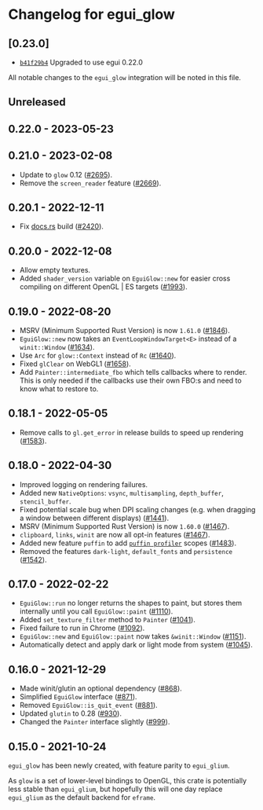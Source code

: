 # Changelog for egui_glow

## \[0.23.0]

- [`b41f29b4`](https://github.com/tauri-apps/egui/commit/b41f29b4dd80dfef2ed65ce8acc98977fc6f63aa) Upgraded to use egui 0.22.0

All notable changes to the `egui_glow` integration will be noted in this file.

## Unreleased

## 0.22.0 - 2023-05-23

## 0.21.0 - 2023-02-08

- Update to `glow` 0.12 ([#2695](https://github.com/emilk/egui/pull/2695)).
- Remove the `screen_reader` feature ([#2669](https://github.com/emilk/egui/pull/2669)).

## 0.20.1 - 2022-12-11

- Fix [docs.rs](https://docs.rs/egui_glow) build ([#2420](https://github.com/emilk/egui/pull/2420)).

## 0.20.0 - 2022-12-08

- Allow empty textures.
- Added `shader_version` variable on `EguiGlow::new` for easier cross compiling on different OpenGL | ES targets ([#1993](https://github.com/emilk/egui/pull/1993)).

## 0.19.0 - 2022-08-20

- MSRV (Minimum Supported Rust Version) is now `1.61.0` ([#1846](https://github.com/emilk/egui/pull/1846)).
- `EguiGlow::new` now takes an `EventLoopWindowTarget<E>` instead of a `winit::Window` ([#1634](https://github.com/emilk/egui/pull/1634)).
- Use `Arc` for `glow::Context` instead of `Rc` ([#1640](https://github.com/emilk/egui/pull/1640)).
- Fixed `glClear` on WebGL1 ([#1658](https://github.com/emilk/egui/pull/1658)).
- Add `Painter::intermediate_fbo` which tells callbacks where to render. This is only needed if the callbacks use their own FBO:s and need to know what to restore to.

## 0.18.1 - 2022-05-05

- Remove calls to `gl.get_error` in release builds to speed up rendering ([#1583](https://github.com/emilk/egui/pull/1583)).

## 0.18.0 - 2022-04-30

- Improved logging on rendering failures.
- Added new `NativeOptions`: `vsync`, `multisampling`, `depth_buffer`, `stencil_buffer`.
- Fixed potential scale bug when DPI scaling changes (e.g. when dragging a  window between different displays) ([#1441](https://github.com/emilk/egui/pull/1441)).
- MSRV (Minimum Supported Rust Version) is now `1.60.0` ([#1467](https://github.com/emilk/egui/pull/1467)).
- `clipboard`, `links`, `winit` are now all opt-in features ([#1467](https://github.com/emilk/egui/pull/1467)).
- Added new feature `puffin` to add [`puffin profiler`](https://github.com/EmbarkStudios/puffin) scopes ([#1483](https://github.com/emilk/egui/pull/1483)).
- Removed the features `dark-light`, `default_fonts` and `persistence` ([#1542](https://github.com/emilk/egui/pull/1542)).

## 0.17.0 - 2022-02-22

- `EguiGlow::run` no longer returns the shapes to paint, but stores them internally until you call `EguiGlow::paint` ([#1110](https://github.com/emilk/egui/pull/1110)).
- Added `set_texture_filter` method to `Painter` ([#1041](https://github.com/emilk/egui/pull/1041)).
- Fixed failure to run in Chrome ([#1092](https://github.com/emilk/egui/pull/1092)).
- `EguiGlow::new` and `EguiGlow::paint` now takes `&winit::Window` ([#1151](https://github.com/emilk/egui/pull/1151)).
- Automatically detect and apply dark or light mode from system ([#1045](https://github.com/emilk/egui/pull/1045)).

## 0.16.0 - 2021-12-29

- Made winit/glutin an optional dependency ([#868](https://github.com/emilk/egui/pull/868)).
- Simplified `EguiGlow` interface ([#871](https://github.com/emilk/egui/pull/871)).
- Removed `EguiGlow::is_quit_event` ([#881](https://github.com/emilk/egui/pull/881)).
- Updated `glutin` to 0.28 ([#930](https://github.com/emilk/egui/pull/930)).
- Changed the `Painter` interface slightly ([#999](https://github.com/emilk/egui/pull/999)).

## 0.15.0 - 2021-10-24

`egui_glow` has been newly created, with feature parity to `egui_glium`.

As `glow` is a set of lower-level bindings to OpenGL, this crate is potentially less stable than `egui_glium`,
but hopefully this will one day replace `egui_glium` as the default backend for `eframe`.
